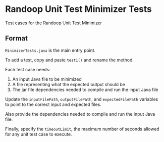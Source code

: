 # Randoop Unit Test Minimizer Tests

Test cases for the Randoop Unit Test Minimizer

## Format
`MinimizerTests.java` is the main entry point.

To add a test, copy and paste `test1()` and rename the method.

Each test case needs:

1. An input Java file to be minimized
2. A file representing what the expected output should be
3. The jar file dependencies needed to compile and run the input Java file

Update the `inputFilePath`, `outputFilePath`, and `expectedFilePath` variables to point to the correct input and expected files.

Also provide the dependencies needed to compile and run the input Java file.

Finally, specify the `timeoutLimit`, the maximum number of seconds allowed for any unit test case to execute.